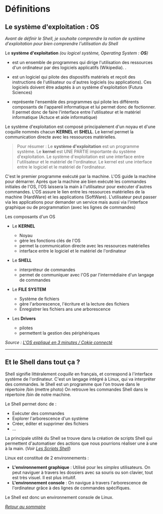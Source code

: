 # Définitions

## Le système d'exploitation : OS

*Avant de définir le Shell, je souhaite comprendre la notion de système d'exploitation pour bien comprendre l'utilisation du Shell*

Le **système d'exploitation** *(ou logicel système, Operating System : **OS**)*

* est un ensemble de programmes qui dirige l'utilisation des ressources d'un ordinateur par des logiciels applicatifs (Wikipedia). . 

* est un logiciel qui pilote des dispositifs matériels et reçoit des instructions de l'utilisateur ou d'autres logiciels (ou applications). Ces logiciels doivent être adaptés à un système d'exploitation (Futura Sciences)
* représente l'ensemble des programmes qui pilote les différents composants de l'appareil informatique et lui permet donc de foctionner. Il permet donc de faire l'interface entre l'utilisateur et le matériel informatique (Actuce et aide informatique)

Le système d'exploitation est composé principalement d'un noyau et d'une coquille nommés chacun **KERNEL** et **SHELL**. Le kernel permet la communication directe avec les ressources matérielles.

> Pour résumer : Le **système d'exploitation** est un programme système. Le **kernel** est UNE PARTIE importante du système d'exploitation. Le système d'exploitation est une interface entre l'utilisateur et le matériel de l'ordinateur. Le kernel est une interface entre le logiciel et le matériel de l'ordinateur. 

C'est le premier programme exécuté par la machine. L'OS guide la machine pour démarrer. Après que la machine aie bien exécuté les commandes initiales de l'OS, l'OS laissera la main à l'utilisateur pour exécuter d'autres commandes. L'OS assure le lien entre les ressources matérielles de la machine (HardWare) et les applications (SoftWare). L'utilisateur peut passer via les applications pour demander un service mais aussi via l'interface graphique ou de programmation (avec les lignes de commandes)

Les composants d'un OS
* Le **KERNEL**
    * Noyau
    * gère les fonctions clés de l'OS
    * permet la communication directe avec les ressources matérielles
    * interface entre le logiciel et le matériel de l'ordinateur

* Le **SHELL**
    * interpréteur de commandes
    * permet de communiquer avec l'OS par l'intermédiaire d'un langage de commandes

* Le **FILE SYSTEM**
    * Système de fichiers
    * gère l'arborescence, l'écriture et la lecture des fichiers
    * Enregistrer les fichiers ans une arborescence

* Les **Drivers**
    * pilotes
    * permettent la gestion des périphériques

*Source : [L'OS expliqué en 3 minutes / Cokie connecté](https://www.youtube.com/watch?v=AcZ87MTiXr4)*

---------------------

## Et le Shell dans tout ça ?

Shell signifie littéralement *coquille* en français, et correspond à l'interface système de l'ordinateur. C'est un langage intégré à Linux, qui va interpréter des commandes. le Shell est un programme que l'on trouve dans le répertoire /bin (mettre photo) On retrouve les commandes Shell dans le répertoire /bin de notre machine. 

Le Shell permet donc de :
* Exécuter des commandes
* Explorer l'arborescence d'un système
* Créer, éditer et supprimer des fichiers
* ...

La principale utilité du Shell se trouve dans la création de scripts Shell qui permettent d'automatiser des actions que nous pourrions réaliser une à une à la main. (*Voir [Les Scripts Shell](./scripts.md)*)


Linux est constitué de 2 environnements : 
* **L'environnement graphique** : Utilisé pour les *simples* utilisateurs. On peut naviguer à travers les dossiers avec sa souris ou son clavier, tout est très visuel. Il est plus intuitif.
* **L'environnement console** : On navigue à travers l'arborescence de l'ordinateur grâce à des lignes de commandes spécifiques. 

Le Shell est donc un environnement console de Linux. 

*[Retour au sommaire](./README.md)*